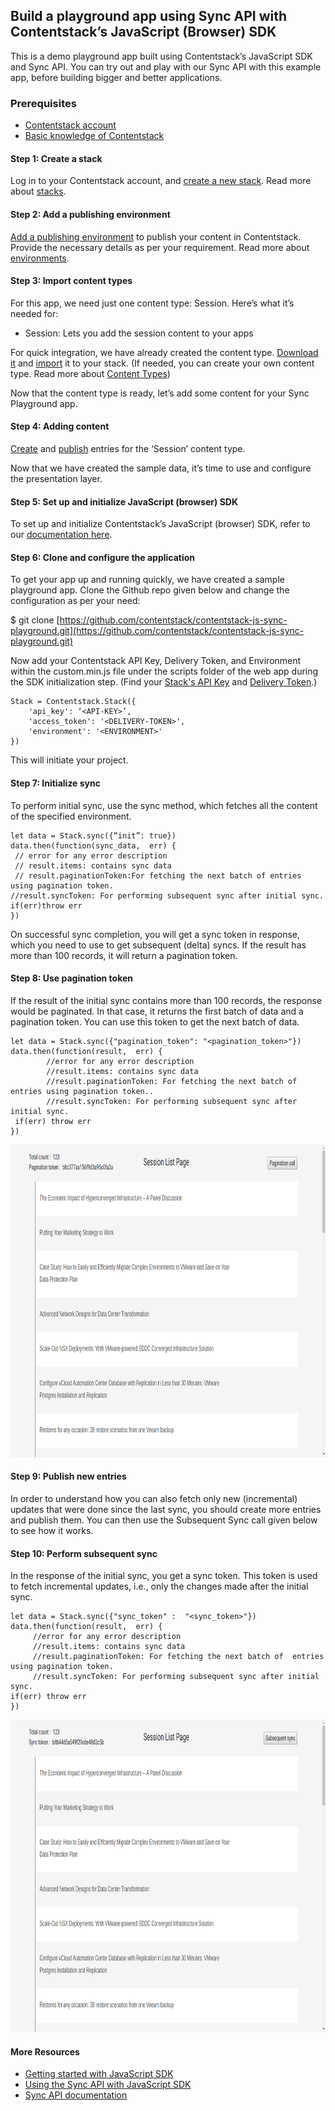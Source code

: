 
## Build a playground app using Sync API with Contentstack’s JavaScript (Browser) SDK

This is a demo playground app built using Contentstack’s JavaScript SDK and Sync API. You can try out and play with our Sync API with this example app, before building bigger and better applications.

### Prerequisites
- [Contentstack account](https://app.contentstack.com/)
- [Basic knowledge of Contentstack](https://www.contentstack.com/docs/)


####  Step 1: Create a stack
Log in to your Contentstack account, and [create a new stack](https://www.contentstack.com/docs/guide/stack#create-a-new-stack). Read more about [stacks](https://www.contentstack.com/docs/guide/stack).

#### Step 2: Add a publishing environment
[Add a publishing environment](https://www.contentstack.com/docs/guide/environments#add-an-environment) to publish your content in Contentstack. Provide the necessary details as per your requirement. Read more about [environments](https://www.contentstack.com/docs/guide/environments).

#### Step 3: Import content types
For this app, we need just one content type: Session. Here’s what it’s needed for:

- Session: Lets you add the session content to your apps

For quick integration, we have already created the content type. [Download it](https://drive.google.com/open?id=1jnpNIHRb4kNcP3r0I2QMatGzPwNXxpzS) and [import](https://www.contentstack.com/docs/guide/content-types#importing-a-content-type) it to your stack. (If needed, you can create your own content type. Read more about [Content Types](https://www.contentstack.com/docs/guide/content-types))

Now that the content type is ready, let’s add some content for your Sync Playground app.

#### Step 4: Adding content
[Create](https://www.contentstack.com/docs/guide/content-management#add-a-new-entry) and [publish](https://www.contentstack.com/docs/guide/content-management#publish-an-entry) entries for the ‘Session’ content type.

Now that we have created the sample data, it’s time to use and configure the presentation layer.

#### Step 5: Set up and initialize JavaScript (browser) SDK
To set up and initialize Contentstack’s JavaScript (browser) SDK, refer to our [documentation here](https://www.contentstack.com/docs/platforms/javascript-browser).

####  Step 6: Clone and configure the application
To get your app up and running quickly, we have created a sample playground app. Clone the Github repo given below and change the configuration as per your need:

$ git clone [https://github.com/contentstack/contentstack-js-sync-playground.git](https://github.com/contentstack/contentstack-js-sync-playground.git)

Now add your Contentstack API Key, Delivery Token, and Environment within the custom.min.js file under the scripts folder of the web app during the SDK initialization step. (Find your [Stack's API Key](https://www.contentstack.com/docs/guide/stack#edit-a-stack) and [Delivery Token](https://www.contentstack.com/docs/guide/tokens#create-a-delivery-token).)

```
Stack = Contentstack.Stack({
    'api_key': ‘<API-KEY>’,
    'access_token': '<DELIVERY-TOKEN>',
    'environment': '<ENVIRONMENT>'
})
```

This will initiate your project.
#### Step 7: Initialize sync 
To perform initial sync, use the sync method, which fetches all the content of the specified environment. 

```
let data = Stack.sync({“init”: true})
data.then(function(sync_data,  err) {
 // error for any error description
 // result.items: contains sync data
 // result.paginationToken:For fetching the next batch of entries using pagination token.
//result.syncToken: For performing subsequent sync after initial sync.        
if(err)throw err
})
```

   

On successful sync completion, you will get a sync token in response, which you need to use to get subsequent (delta) syncs. If the result has more than 100 records, it will return a pagination token. 
#### Step 8: Use pagination token
If the result of the initial sync contains more than 100 records, the response would be paginated. In that case, it returns the first batch of data and a pagination token. You can use this token to get the next batch of data.


```
let data = Stack.sync({"pagination_token": "<pagination_token>"})
data.then(function(result,  err) {
        //error for any error description
        //result.items: contains sync data
        //result.paginationToken: For fetching the next batch of entries using pagination token..
        //result.syncToken: For performing subsequent sync after initial sync.        
 if(err) throw err
})

```

  <img src="https://github.com/contentstack/contentstack-js-sync-playground/blob/master/images/screenshot_pagination.png"  height="500" width="1000">



####  Step 9: Publish new entries
In order to understand how you can also fetch only new (incremental) updates that were done since the last sync, you should create more entries and publish them. You can then use the Subsequent Sync call given below to see how it works.


#### Step 10: Perform subsequent sync 
In the response of the initial sync, you get a sync token. This token is used to fetch incremental updates, i.e., only the changes made after the initial sync. 

```
let data = Stack.sync({"sync_token" :  "<sync_token>"})
data.then(function(result,  err) {
     //error for any error description
     //result.items: contains sync data
     //result.paginationToken: For fetching the next batch of  entries using pagination token.
     //result.syncToken: For performing subsequent sync after initial sync.       
if(err) throw err
})
```


   
   <img src="https://github.com/contentstack/contentstack-js-sync-playground/blob/master/images/screenshot_sync.png"  height="500" width="1000">
   
   


#### More Resources
- [Getting started with JavaScript SDK](https://www.contentstack.com/docs/platforms/javascript-browser)
- [Using the Sync API with JavaScript SDK](https://www.contentstack.com/docs/guide/synchronization/using-the-sync-api-with-javascript-sdk)
- [Sync API documentation](https://www.contentstack.com/docs/apis/content-delivery-api/#synchronization)  
 
